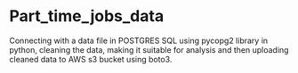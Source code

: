 # Part_time_jobs_data
Connecting with a data file in POSTGRES SQL using pycopg2 library in python, cleaning the data, making it suitable for analysis and then uploading cleaned data to AWS s3 bucket using boto3.
